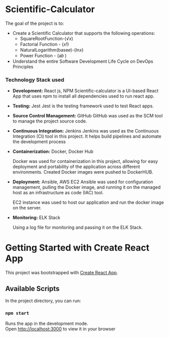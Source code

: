 # Scientific-Calculator
The goal of the project is to:

- Create a Scientific Calculator that supports the following operations:
    - SquareRootFunction-(√𝑥)
    - Factorial Function - (𝑥!)
    - NaturalLogarithm(base𝑒)-(ln𝑥)
    - Power Function - (𝑎𝑏 )
- Understand the entire Software Development Life Cycle on DevOps Principles

### Technology Stack used

- **Development:** React js, NPM
Scientific-calculator is a UI-based React App that uses npm to install all dependencies used to run react app.
- **Testing:** Jest
Jest is the testing framework used to test React apps.
- **Source Control Management:** GitHub
GitHub was used as the SCM tool to manage the project source code.
- **Continuous Integration:** Jenkins
Jenkins was used as the Continuous Integration (CI) tool in this project. It helps build pipelines and automate the development process
- **Containerization:** Docker, Docker Hub
    
    Docker was used for containerization in this project, allowing for easy deployment and portability of the application across different environments.
    Created Docker images were pushed to DockerHUB.
    
- **Deployment:**  Ansible, AWS EC2
Ansible was used for configuration management, pulling the Docker image, and running it on the managed host as an infrastructure as code (IAC) tool.
    
    EC2 instance was used to host our application and run the docker image on the server.
    
- **Monitoring:** ELK Stack
    
    Using a log file for monitoring and passing it on the ELK Stack.
  
# Getting Started with Create React App

This project was bootstrapped with [Create React App](https://github.com/facebook/create-react-app).

## Available Scripts

In the project directory, you can run:

### `npm start`

Runs the app in the development mode.\
Open [http://localhost:3000](http://localhost:3000) to view it in your browser
